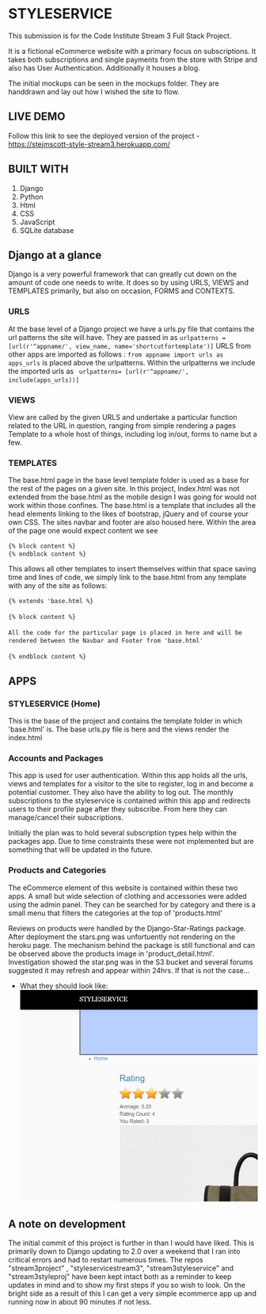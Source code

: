 # STYLESERVICE #

This submission is for the Code Institute Stream 3 Full Stack Project. 

It is a fictional eCommerce website with a primary focus on subscriptions. It takes both subscriptions and single payments from the store with Stripe and also has User Authentication.
Additionally it houses a blog.

The initial mockups can be seen in the mockups folder. They are handdrawn and lay out how I wished the site to flow.

## LIVE DEMO ##

Follow this link to see the deployed version of the project -https://stejmscott-style-stream3.herokuapp.com/


## BUILT WITH ##

1. Django
2. Python
3. Html
4. CSS
5. JavaScript
6. SQLite database



## Django at a glance ##

Django is a very powerful framework that can greatly cut down on the amount of code one needs to write. It does so by using URLS, VIEWS and TEMPLATES primarily, but also on occasion, FORMS and CONTEXTS.

### URLS ###

At the base level of a Django project we have a urls.py file that contains the url patterns the site will have. 
They are passed in as `urlpatterns = [url(r'^appname/', view_name, name='shortcutfortemplate')]`
URLS from other apps are imported  as follows : `from appname import urls as apps_urls` is placed above the urlpatterns.
Within the urlpatterns we include the imported urls as ` urlpatterns= [url(r'^appname/', include(apps_urls))]`

### VIEWS ###

View are called by the given URLS and undertake a particular function related to the URL in question, ranging from simple rendering a pages Template to a whole host of things, including log in/out, forms to name but a few. 

### TEMPLATES ###

The base.html page in the base level template folder is used as a base for the rest of the pages on a given site. In this project, Index.html was not extended from the base.html as the mobile design I was going for would not work within those confines. 
The base.html is a template that includes all the head elements linking to the likes of bootstrap, jQuery and of course your own CSS.  The sites navbar and footer are also housed here. 
Within the area of the page one would expect content we see
```
{% block content %}
{% endblock content %}
```

This allows all other templates to insert themselves within that space saving time and lines of code, we simply link to the base.html from any template with any of the site  as follows:

```
{% extends 'base.html %}

{% block content %}

All the code for the particular page is placed in here and will be rendered between the Navbar and Footer from 'base.html'

{% endblock content %}

```


## APPS ##

### STYLESERVICE (Home) ###
This is the base of the project and contains the template folder in which 'base.html' is. The base urls.py file is here and the views render the index.html

### Accounts and Packages ###

This app is used for user authentication. Within this app holds all the urls, views and templates for a visitor to the site to register, log in and become a potential customer. They also have the ability to log out. The monthly subscriptions to the styleservice is contained within this app and redirects users to their profile page after they subscribe. From here they can manage/cancel their subscriptions. 

Initially the plan was to hold several subscription types help within the packages app. Due to time constraints these were not implemented but are something that will be updated in the future.

### Products and Categories 

The eCommerce element of this website is contained within these two apps. A small but wide selection of clothing and accessories were added using the admin panel. They can be searched for by category and there is a small menu that filters the categories at the top of 'products.html'

Reviews on products were handled by the Django-Star-Ratings package. After deployment the stars.png was unfortuently not rendering on the heroku page. The mechanism behind the package is still functional and can be observed above the products image in 'product_detail.html'. Investigation showed the star.png was in the S3 bucket and several forums suggested it may refresh and appear within 24hrs. 
If that is not the case...

* What they should look like:<br/>
![Working Star](mockups/starinaction.png)



## A note on development ##

The initial commit of this project is further in than I would have liked. This is primarily down to Django updating to 2.0 over a weekend that I ran into critical errors and had to restart numerous times. 
The repos "stream3project" , "styleservicestream3", "stream3styleservice" and "stream3styleproj" have been kept intact both as a reminder to keep updates in mind and to show my first steps if you so wish to look.  On the bright side as a result of this I can get a very simple ecommerce app up and running now in about 90 minutes if not less.
